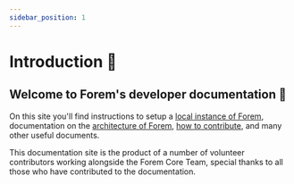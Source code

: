 ```yaml
---
sidebar_position: 1
---
```


# Introduction 👋
## Welcome to Forem's developer documentation 🌱

On this site you'll find instructions to setup a [local instance of
Forem](./installation/mac), documentation on the [architecture of
Forem](./technical-overview/architecture/), [how to contribute](./contributing-guide/docs), and many other useful
documents.

This documentation site is the product of a number of volunteer contributors
working alongside the Forem Core Team, special thanks to all those who have
contributed to the documentation.
